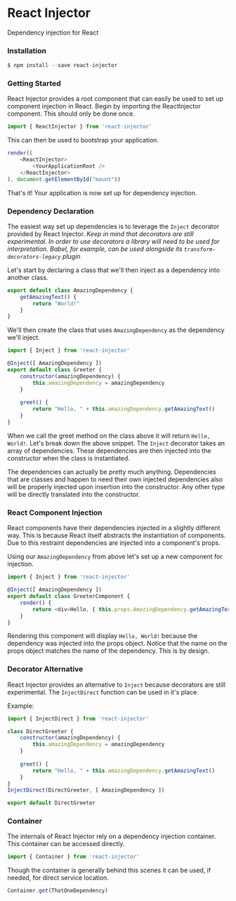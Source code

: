 # React Injector

Dependency injection for React

### Installation

```javascript
$ npm install --save react-injector
```

### Getting Started

React Injector provides a root component that can easily be used to set up component injection in React. Begin by importing the ReactInjector component. This should only be done once.
```javascript
import { ReactInjector } from 'react-injector'
```
This can then be used to bootstrap your application.
```javascript
render((
    <ReactInjector>
        <YourApplicationRoot />
    </ReactInjector>
), document.getElementById("mount"))
```
That's it! Your application is now set up for dependency injection.

### Dependency Declaration
The easiest way set up dependencies is to leverage the `Inject` decorator provided by React Injector.
*Keep in mind that decorators are still experimental. In order to use decorators a library will need to be used for interpretation. Babel, for example, can be used alongside its `transform-decorators-legacy` plugin*

Let's start by declaring a class that we'll then inject as a dependency into another class.
```javascript
export default class AmazingDependency {
    getAmazingText() {
        return "World!"
    }
}
```

We'll then create the class that uses `AmazingDependency` as the dependency we'll inject.
```javascript
import { Inject } from 'react-injector'

@Inject([ AmazingDependency ])
export default class Greeter {
    constructor(amazingDependency) {
        this.amazingDependency = amazingDependency
    }
    
    greet() {
        return "Hello, " + this.amazingDependency.getAmazingText()
    }
}
```
When we call the greet method on the class above it will return `Hello, World!`. Let's break down the above snippet. The `Inject` decorator takes an array of dependencies. These dependencies are then injected into the constructor when the class is instantiated.

The dependencies can actually be pretty much anything. Dependencies that are classes and happen to need their own injected dependencies also will be properly injected upon insertion into the constructor. Any other type will be directly translated into the constructor.

### React Component Injection
React components have their dependencies injected in a slightly different way. This is because React itself abstracts the instantiation of components. Due to this restraint dependencies are injected into a component's props.

Using our `AmazingDependency` from above let's set up a new component for injection.
```javascript
import { Inject } from 'react-injector'

@Inject([ AmazingDependency ])
export default class GreeterComponent {
    render() {
        return <div>Hello, { this.props.AmazingDependency.getAmazingText() }</div>
    }
}
```
Rendering this component will display `Hello, World!` because the dependency was injected into the props object. Notice that the name on the props object matches the name of the dependency. This is by design.

### Decorator Alternative
React Injector provides an alternative to `Inject` because decorators are still experimental. The `InjectDirect` function can be used in it's place.

Example:
```javascript
import { InjectDirect } from 'react-injector'

class DirectGreeter {
    constructor(amazingDependency) {
        this.amazingDependency = amazingDependency
    }
    
    greet() {
        return "Hello, " + this.amazingDependency.getAmazingText()
    }
}
InjectDirect(DirectGreeter, [ AmazingDependency ])

export default DirectGreeter
```

### Container
The internals of React Injector rely on a dependency injection container. This container can be accessed directly.
```javascript
import { Container } from 'react-injector'
```

Though the container is generally behind this scenes it can be used, if needed, for direct service location.
```javascript
Container.get(ThatOneDependency)
```
